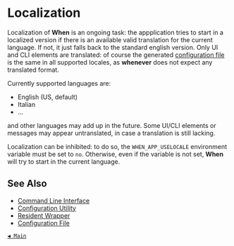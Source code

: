 # Localization

Localization of **When** is an ongoing task: the appplication tries to start in a localized version if there is an available valid translation for the current language. If not, it just falls back to the standard english version. Only UI and CLI elements are translated: of course the generated [configuration file](configfile.md) is the same in all supported locales, as **whenever** does not expect any translated format.

Currently supported languages are:

* English (US, default)
* Italian
* ...

and other languages may add up in the future. Some UI/CLI elements or messages may appear untranslated, in case a translation is still lacking.

Localization can be inhibited: to do so, the `WHEN_APP_USELOCALE` environment variable must be set to `no`. Otherwise, even if the variable is not set, **When** will try to start in the current language.


## See Also

* [Command Line Interface](cli.md)
* [Configuration Utility](cfgform.md)
* [Resident Wrapper](tray.md)
* [Configuration File](configfile.md)


[`◀ Main`](main.md)
